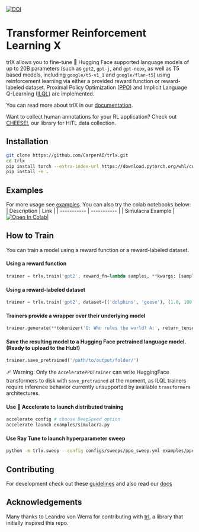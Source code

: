 [docs-image]: https://readthedocs.org/projects/trlX/badge/?version=latest
[docs-url]: https://trlX.readthedocs.io/en/latest/?badge=latest

[![DOI](https://zenodo.org/badge/545104023.svg)](https://zenodo.org/badge/latestdoi/545104023)

# Transformer Reinforcement Learning X

trlX allows you to fine-tune 🤗 Hugging Face supported language models of up to 20B parameters (such as `gpt2`, `gpt-j`, and `gpt-neox`, as well as T5 based models, including `google/t5-v1_1` and `google/flan-t5`)  using reinforcement learning via either a provided reward function or reward-labeled dataset. Proximal Policy Optimization ([PPO](https://arxiv.org/pdf/1909.08593.pdf)) and Implicit Language Q-Learning ([ILQL](https://sea-snell.github.io/ILQL_site/)) are implemented.

You can read more about trlX in our [documentation](https://trlX.readthedocs.io).

Want to collect human annotations for your RL application? Check out [CHEESE!](https://github.com/carperai/cheese), our library for HiTL data collection.

## Installation
```bash
git clone https://github.com/CarperAI/trlx.git
cd trlx
pip install torch --extra-index-url https://download.pytorch.org/whl/cu116 # for cuda
pip install -e .
```

## Examples
For more usage see [examples](./examples). You can also try the colab notebooks below:
| Description      | Link |
| ----------- | ----------- |
| Simulacra Example | [![Open In Colab](https://colab.research.google.com/assets/colab-badge.svg)](https://colab.research.google.com/drive/1vrmCLoHNlKvDVqJjMig-8tKDCfIEoym4?usp=sharing)|



## How to Train
You can train a model using a reward function or a reward-labeled dataset.

#### Using a reward function
```python
trainer = trlx.train('gpt2', reward_fn=lambda samples, **kwargs: [sample.count('cats') for sample in samples])
```
#### Using a reward-labeled dataset
```python
trainer = trlx.train('gpt2', dataset=[('dolphins', 'geese'), (1.0, 100.0)])
```

#### Trainers provide a wrapper over their underlying model
```python
trainer.generate(**tokenizer('Q: Who rules the world? A:', return_tensors='pt'), do_sample=True)
```

#### Save the resulting model to a Hugging Face pretrained language model. (Ready to upload to the Hub!)
```python
trainer.save_pretrained('/path/to/output/folder/')
```

🩹 Warning: Only the `AcceleratePPOTrainer` can write HuggingFace transformers to disk with `save_pretrained` at the moment, as ILQL trainers require inference behavior currently unsupported by available `transformers` architectures.

#### Use 🤗 Accelerate to launch distributed training

```bash
accelerate config # choose DeepSpeed option
accelerate launch examples/simulacra.py
```

#### Use Ray Tune to launch hyperparameter sweep
```bash
python -m trlx.sweep --config configs/sweeps/ppo_sweep.yml examples/ppo_sentiments.py
```


## Contributing

For development check out these [guidelines](./CONTRIBUTING.md)
and also read our [docs](https://trlX.readthedocs.io)

## Acknowledgements

Many thanks to Leandro von Werra for contributing with [trl](https://github.com/lvwerra/trl/), a library that initially inspired this repo.
